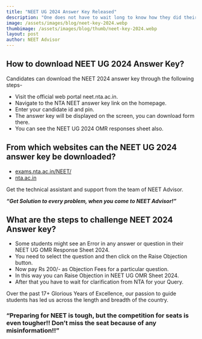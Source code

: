 ```yaml
---
title: "NEET UG 2024 Answer Key Released"
description: "One does not have to wait long to know how they did their NEET. Want to know how? Read on ahead to learn how to download the Answer Key for NEET 2024."
image: /assets/images/blog/neet-key-2024.webp
thumbimage: /assets/images/blog/thumb/neet-key-2024.webp
layout: post
author: NEET Advisor
---
```


## How to download NEET UG 2024 Answer Key? 

Candidates can download the NEET 2024 answer key through the following steps-

- Visit the official web portal neet.nta.ac.in.
- Navigate to the NTA NEET answer key link on the homepage.
- Enter your candidate id and pin.
- The answer key will be displayed on the screen, you can download form there.
- You can see the NEET UG 2024 OMR responses sheet also.

## From which websites can the NEET UG 2024 answer key be downloaded?
- [exams.nta.ac.in/NEET/](exams.nta.ac.in/NEET/)
- [nta.ac.in](nta.ac.in)

Get the technical assistant and support from the team of NEET Advisor.

***“Get Solution to every problem, when you come to NEET Advisor!”*** 

## What are the steps to challenge NEET 2024 Answer key?

- Some students might see an Error in any answer or question in their NEET UG OMR Response Sheet 2024.
- You need to select the question and then click on the Raise Objection button.
- Now pay Rs 200/- as Objection Fees for a particular question.
- In this way you can Raise Objection in NEET UG OMR Sheet 2024.
- After that you have to wait for clarification from NTA for your Query.

Over the past 17+ Glorious Years of Excellence, our passion to guide students has led us across the length and breadth of the country.
### “Preparing for NEET is tough, but the competition for seats is even tougher!! Don’t miss the seat because of any misinformation!!”

